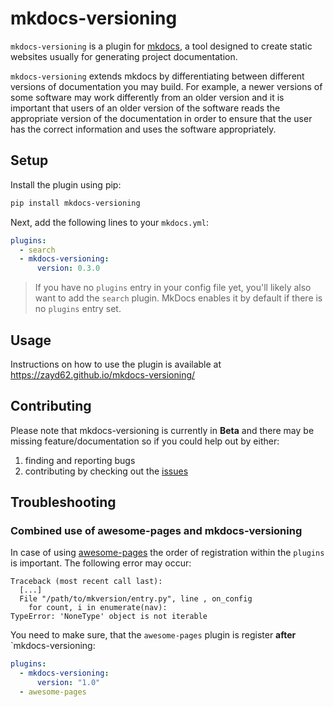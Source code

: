 # mkdocs-versioning

`mkdocs-versioning` is a plugin for [mkdocs](https://www.mkdocs.org/), a tool designed to create static websites usually for generating project documentation. 

`mkdocs-versioning` extends mkdocs by differentiating between different versions of documentation you may build. For example, a newer versions of some software may work differently from an older version and it is important that users of an older version of the software reads the appropriate version of the documentation in order to ensure that the user has the correct information and uses the software appropriately.

## Setup

Install the plugin using pip:

```bash
pip install mkdocs-versioning
```

Next, add the following lines to your `mkdocs.yml`:

```yml
plugins:
  - search
  - mkdocs-versioning:
      version: 0.3.0
```

> If you have no `plugins` entry in your config file yet, you'll likely also want to add the `search` plugin. MkDocs enables it by default if there is no `plugins` entry set.

## Usage

Instructions on how to use the plugin is available at https://zayd62.github.io/mkdocs-versioning/

## Contributing 

Please note that mkdocs-versioning is currently in **Beta** and there may be missing feature/documentation so if you could help out by either:

1. finding and reporting bugs
2. contributing by checking out the [issues](https://github.com/zayd62/mkdocs-versioning/issues)

## Troubleshooting

### Combined use of awesome-pages and mkdocs-versioning

In case of using [awesome-pages](https://github.com/lukasgeiter/mkdocs-awesome-pages-plugin/) the order of registration within the `plugins` is important. The following error may occur:

```
Traceback (most recent call last):
  [...]
  File "/path/to/mkversion/entry.py", line , on_config
    for count, i in enumerate(nav):
TypeError: 'NoneType' object is not iterable
```

You need to make sure, that the `awesome-pages` plugin is register **after** `mkdocs-versioning:

```yaml
plugins:
  - mkdocs-versioning:
      version: "1.0"
  - awesome-pages
````

